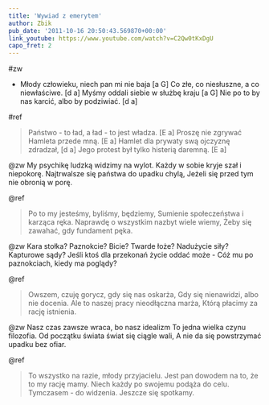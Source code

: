 ```yaml
---
title: 'Wywiad z emerytem'
author: Zbik
pub_date: '2011-10-16 20:50:43.569870+00:00'
link_youtube: https://www.youtube.com/watch?v=C2Qw0tKxDgU
capo_fret: 2
---
```


#zw
- Młody człowieku, niech pan mi nie baja [a G]
Co złe, co niesłuszne, a co niewłaściwe. [d a]
Myśmy oddali siebie w służbę kraju [a G]
Nie po to by nas karcić, albo by podziwiać. [d a]

#ref
>Państwo - to ład, a ład - to jest władza. [E a]
>Proszę nie zgrywać Hamleta przede mną. [E a]
>Hamlet dla prywaty swą ojczyznę zdradzał, [d a]
>Jego protest był tylko histerią daremną. [E a]

@zw
My psychikę ludzką widzimy na wylot.
Każdy w sobie kryje szał i niepokorę.
Najtrwalsze się państwa do upadku chylą,
Jeżeli się przed tym nie obronią w porę.

@ref
>Po to my jesteśmy, byliśmy, będziemy, 
>Sumienie społeczeństwa i karząca ręka.
>Naprawdę o wszystkim nazbyt wiele wiemy,
>Żeby się zawahać, gdy fundament pęka.

@zw
Kara stołka? Paznokcie? Bicie? Twarde łoże?
Nadużycie siły? Kapturowe sądy?
Jeśli ktoś dla przekonań życie oddać może -
Cóż mu po paznokciach, kiedy ma poglądy?

@ref
>Owszem, czuję gorycz, gdy się nas oskarża,
>Gdy się nienawidzi, albo nie docenia.
>Ale to naszej pracy nieodłączna marża,
>Którą płacimy za rację istnienia.

@zw
Nasz czas zawsze wraca, bo nasz idealizm
To jedna wielka czynu filozofia.
Od początku świata świat się ciągle wali,
A nie da się powstrzymać upadku bez ofiar.

@ref
>To wszystko na razie, młody przyjacielu.
>Jest pan dowodem na to, że to my rację mamy.
>Niech każdy po swojemu podąża do celu.
>Tymczasem - do widzenia. Jeszcze się spotkamy.